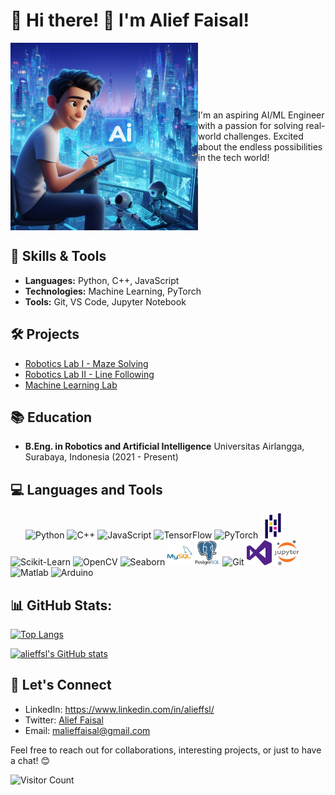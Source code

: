 # 🚀 Hi there! 👋 I'm Alief Faisal!

<div style="display: flex; align-items: center;">
    <img align="right" alt="my" width="300" src="https://raw.githubusercontent.com/alieffsl/alieffsl/main/_13d19b0b-1d65-413b-8b09-c525cb57c420.jpg">
    <div>
        <p>I'm an aspiring AI/ML Engineer with a passion for solving real-world challenges. Excited about the endless possibilities in the tech world!</p>
    </div>
</div>

## 🔧 Skills & Tools

- **Languages:** Python, C++, JavaScript
- **Technologies:** Machine Learning, PyTorch
- **Tools:** Git, VS Code, Jupyter Notebook
  <!---- **Databases:** MySQL, PostgreSQL --->

<!---- ## 🌱 Currently Learning

 I'm currently focusing on enhancing my skills in:

- Advanced Machine Learning techniques, particularly in supervised learning
- Implementing PID control for precise line following and solving complex line mazes
- Exploring Computer Vision with the OpenCV library --->

## 🛠️ Projects

- [Robotics Lab I - Maze Solving](https://github.com/alieffsl/Robotics-Lab-I-Maze-Solving)
- [Robotics Lab II - Line Following](https://github.com/alieffsl/Robotics-Lab-II-Line-Following)
- [Machine Learning Lab](https://github.com/alieffsl/Mastering-Supervised-ML-JCOp)

## 📚 Education

- **B.Eng. in Robotics and Artificial Intelligence**
  Universitas Airlangga, Surabaya, Indonesia (2021 - Present)

## 💻 Languages and Tools

<body>
<div class="DevIcons" style="display: inline; margin: 1.5rem">
    <img height="40" src="https://cdn.jsdelivr.net/gh/devicons/devicon/icons/python/python-original.svg" alt="Python" />
    <img height="40" src="https://cdn.jsdelivr.net/gh/devicons/devicon/icons/cplusplus/cplusplus-original.svg" alt="C++" />
    <img height="40" src="https://cdn.jsdelivr.net/gh/devicons/devicon/icons/javascript/javascript-original.svg" alt="JavaScript" />
    <img height="40" src="https://www.vectorlogo.zone/logos/tensorflow/tensorflow-icon.svg" alt="TensorFlow" />
    <img height="40" src="https://www.vectorlogo.zone/logos/pytorch/pytorch-icon.svg" alt="PyTorch" />
    <img height="40" src="https://raw.githubusercontent.com/devicons/devicon/2ae2a900d2f041da66e950e4d48052658d850630/icons/pandas/pandas-original.svg" alt="Pandas" />
    <img height="40" src="https://upload.wikimedia.org/wikipedia/commons/0/05/Scikit_learn_logo_small.svg" alt="Scikit-Learn" />
    <img height="40" src="https://www.vectorlogo.zone/logos/opencv/opencv-icon.svg" alt="OpenCV" />
    <img height="40" src="https://seaborn.pydata.org/_images/logo-mark-lightbg.svg" alt="Seaborn" />
    <img height="40" src="https://raw.githubusercontent.com/devicons/devicon/master/icons/mysql/mysql-original-wordmark.svg" alt="MySQL" />
    <img height="40" src="https://raw.githubusercontent.com/devicons/devicon/master/icons/postgresql/postgresql-original-wordmark.svg" alt="PostgreSQL" />
    <img height="40" src="https://www.vectorlogo.zone/logos/git-scm/git-scm-icon.svg" alt="Git" />
    <img height="40" src="https://raw.githubusercontent.com/devicons/devicon/master/icons/visualstudio/visualstudio-plain.svg" alt="VS Code" />
    <img height="40" src="https://raw.githubusercontent.com/devicons/devicon/master/icons/jupyter/jupyter-original-wordmark.svg" alt="Jupyter Notebook" />
    <img height="40" src="https://upload.wikimedia.org/wikipedia/commons/2/21/Matlab_Logo.png" alt="Matlab" />
    <img height="40" src="https://cdn.worldvectorlogo.com/logos/arduino-1.svg" alt="Arduino" />
</div>
</body>

## 📊 GitHub Stats:

[![Top Langs](https://github-readme-stats.vercel.app/api/top-langs/?username=alieffsl&theme=gradient-purple)](https://github.com/alieffsl/github-readme-stats)

[![alieffsl's GitHub stats](https://github-readme-stats.vercel.app/api?username=alieffsl&show_icons=true&theme=gradient-purple)](https://github.com/alieffsl/github-readme-stats)

## 🤝 Let's Connect

- LinkedIn: https://www.linkedin.com/in/alieffsl/
- Twitter: [Alief Faisal](https://twitter.com/alieffsl)
- Email: malieffaisal@gmail.com
  
Feel free to reach out for collaborations, interesting projects, or just to have a chat! 😊

![Visitor Count](https://profile-counter.glitch.me/{yourusername}/count.svg)
